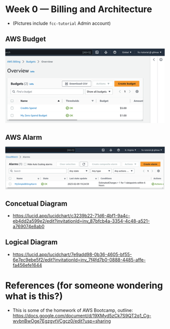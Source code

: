 # Week 0 — Billing and Architecture

- (Pictures include `fcc-tutorial` Admin account)
## AWS Budget

![budget](assets/week-0-budget.png)

## AWS Alarm

![billing alarm](assets/week-0-billing.png)

## Concetual Diagram
- https://lucid.app/lucidchart/c3239b22-71d6-4bf1-9a4c-eb4dd2a599e2/edit?invitationId=inv_87bfcb4a-3354-4c48-a521-a769074e8ab0

## Logical Diagram
- https://lucid.app/lucidchart/7e9add98-0b36-4605-bf55-6e7ec9ebe5f2/edit?invitationId=inv_7f4fd7b0-0888-4485-affe-fa456efe1644

# References (for someone wondering what is this?)
- This is some of the homework of AWS Bootcamp, outline: https://docs.google.com/document/d/19XMyd5zCk7S9QT2q1_Cg-wvbnBwOge7EgzgvtVCgcz0/edit?usp=sharing
